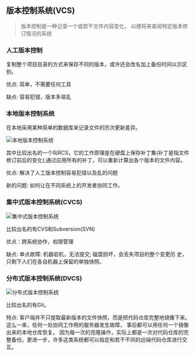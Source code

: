 ## 版本控制系统(VCS)

> 版本控制是一种记录一个或若干文件内容变化， 以便将来查阅特定版本修订情况的系统

### 人工版本控制

复制整个项目目录的方式来保存不同的版本，或许还会改名加上备份时间以示区别。 

优点: 简单，不需要任何工具

缺点: 容易犯错，版本多易乱

### 本地版本控制系统

在本地采用某种简单的数据库来记录文件的历次更新差异。

![本地版本控制系统](https://ws3.sinaimg.cn/large/006tNbRwgy1fyqwrs845cj30yk0u0myz.jpg)

其中比较出名的一个叫RCS，它的工作原理是在硬盘上保存补丁集(补丁是指文件修订前后的变化);通过应用所有的补丁，可以重新计算出各个版本的文件内容。

优点: 解决了人工版本控制容易犯错以及乱的问题

新的问题: 如何让在不同系统上的开发者协同工作。

### 集中式版本控制系统(CVCS)

![集中式版本控制系统](https://ws1.sinaimg.cn/large/006tNbRwgy1fyqx7hn0evj311i0tu76t.jpg)

比较出名的有CVS和Subversion(SVN)

优点：跨系统协作，权限管理

缺点: 单点故障: 机器宕机，无法提交; 磁盘损坏，会丢失项目的整个变更历 史，只剩下人们在各自机器上保留的单独快照。

### 分布式版本控制系统(DVCS)

![分布式版本控制系统](https://ws3.sinaimg.cn/large/006tNbRwgy1fyqxm0ecvaj30u00vgwhx.jpg)

比较出名的有Git。

特点: 客户端并不只提取最新版本的文件快照，而是把代码仓库完整地镜像下来。 这么一来，任何一处协同工作用的服务器发生故障， 事后都可以用任何一个镜像出来的本地仓库恢复。 因为每一次的克隆操作，实际上都是一次对代码仓库的完整备份。更进一步，许多这类系统都可以指定和若干不同的远端代码仓库进行交互。

